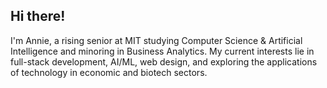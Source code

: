 ## Hi there!

I'm Annie, a rising senior at MIT studying Computer Science & Artificial Intelligence and minoring in Business Analytics. My current interests lie in full-stack development, AI/ML, web design, and exploring the applications of technology in economic and biotech sectors. 

